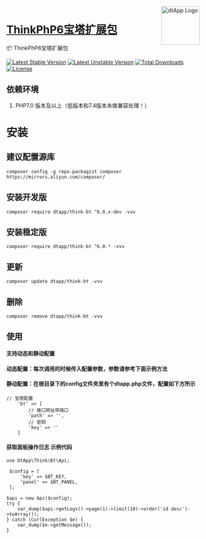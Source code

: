 <img align="right" width="100" src="https://cdn.oss.liguangchun.cn/04/999e9f2f06d396968eacc10ce9bc8a.png" alt="dtApp Logo"/>

<h1 align="left"><a href="https://www.dtapp.net/">ThinkPhP6宝塔扩展包</a></h1>

📦 ThinkPhP6宝塔扩展包

[![Latest Stable Version](https://poser.pugx.org/dtapp/think-bt/v/stable)](https://packagist.org/packages/dtapp/think-bt) 
[![Latest Unstable Version](https://poser.pugx.org/dtapp/think-bt/v/unstable)](https://packagist.org/packages/dtapp/think-bt) 
[![Total Downloads](https://poser.pugx.org/dtapp/think-bt/downloads)](https://packagist.org/packages/dtapp/think-bt) 
[![License](https://poser.pugx.org/dtapp/think-bt/license)](https://packagist.org/packages/dtapp/think-bt)

## 依赖环境

1. PHP7.0 版本及以上（低版本和7.4版本未做兼容处理！）


# 安装
## 建议配置源库

```text
composer config -g repo.packagist composer https://mirrors.aliyun.com/composer/
```

## 安装开发版

```text
composer require dtapp/think-bt ^6.0.x-dev -vvv
``````
   
## 安装稳定版
   
```text
composer require dtapp/think-bt ^6.0.* -vvv
```

## 更新

```text
composer update dtapp/think-bt -vvv
```

## 删除

```text
composer remove dtapp/think-bt -vvv
```

## 使用
#### 支持动态和静动配置
#### 动态配置：每次调用的时候传入配置参数，参数请参考下面示例方法
#### 静动配置：在根目录下的config文件夹里有个dtapp.php文件，配置如下方所示
```text
// 宝塔配置
    'bt' => [
        // 接口网址带端口
        'path' => '',
        // 密钥
        'key' => ''
    ]
```
#### 获取面板操作日志 示例代码
```text
use DtApp\Think\Bt\Api;

 $config = [
     'key' => $BT_KEY,
     'panel' => $BT_PANEL,
 ];

$api = new Api($config);
try {
    var_dump($api->getLogs()->page(1)->limit(10)->order('id desc')->toArray());
} catch (CurlException $e) {
    var_dump($e->getMessage());
}
```
